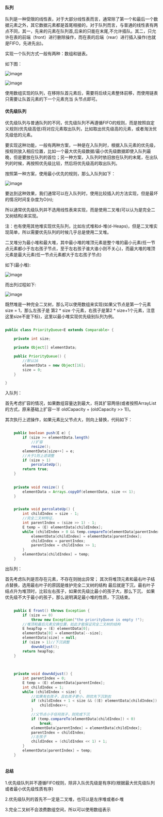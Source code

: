 #### 队列

队列是一种受限的线性表，对于大部分线性表而言，通常除了第一个和最后一个数据元素之外，其它数据元素都是首尾相接的，对于队列而言，与普通的线性表有两点不同，其一，先来的元素在队列首,后来的只能在末尾,不允许插队。其二，只允许在表的前端（front）进行删除操作，而在表的后端（rear）进行插入操作(也就是FIFO，先进先出)。

实现一个队列方式一般有两种：数组和链表。

如下图：

![image](https://p3.pstatp.com/large/pgc-image/1657cc27ed654218a9b014a215858caa)

![image](https://p3.pstatp.com/large/pgc-image/c6696105a83d481c94a1437075ce3499)

使用数组实现的队列，在移除队首元素后，需要将后续元素整体前移，而使用链表只需要让队首元素的下一个元素充当
头节点即可。

#### 优先级队列

优先级队列与普通队列的不同，优先级队列不再遵循FIFO的规则，而是按照自定义规则(优先级高低)将对应元素取出队列，比如取出优先级高的元素，或者淘汰优先级低的元素。

要实现这种功能，一般有两种方案，一种是在入队列时，根据入队元素的优先级，按规则放入相应位置，比如一个最大优先级数据/最小优先级数据即使入队列最晚，但是要放在队列的首位；另一种方案，入队列时依旧放在队列的末尾，在出队列的时候，再按照优先级比较，然后将优先级高的取出队列。

按照第一种方案，使用最小优先的规则，那么入队列如下：

![image](https://p3.pstatp.com/origin/pgc-image/021b8466424144eea30435335a29c7c2)

要达到这种效果，我们通常可以在入队列时，使用比较插入的方法实现，但是最坏的情况时间复杂度为O(n);

所以通常优先级队列并不选用线性表来实现，而是使用二叉堆(可以认为是完全二叉树结构)来实现。

注：也有使用其他堆实现优先队列，比如左式堆和d-堆(d-Heaps)，但是二叉堆实现简单，所以需要优先队列的时候几乎总是使用二叉堆。

二叉堆分为最小堆和最大堆，其中最小堆的堆顶元素是整个堆的最小元素(任一节点元素都小于左右孩子节点，至于左右孩子谁大谁小则不关心)，而最大堆的堆顶元素是最大元素(任一节点元素都大于左右孩子节点)

如下(最小堆):

![image](https://p3.pstatp.com/origin/pgc-image/db3db61469e84401858be88c21cafa49)

而出列过程如下:

![image](https://p3.pstatp.com/origin/pgc-image/dc84420169df4a429ad1dad76940c54f)

既然堆是一种完全二叉树，那么可以使用数组来实现(如果父节点是第一个元素size = 1，那么左孩子是 第2 * size 个元素，右孩子是第2 * size+1个元素，注意这里size不是下标)，这里以最小堆实现优先级别队列为例。

```java

public class PriorityQueue<E extends Comparable> {

    private int size;

    private Object[] elementData;

    public PriorityQueue() {
        //默认16
        elementData = new Object[16];
        size = 0;
    }

}
```

入队列：

首先考虑扩容的情况，如果数组容量达到最大，将其扩容两倍(或者按照ArrayList的方式，原来基础上扩容一半
oldCapacity + (oldCapacity >> 1))。

其次执行上滤操作，如果元素比父节点大，则向上替换，代码如下：
```java

    public boolean push(E e) {
        if (size >= elementData.length)
            //扩容
            resize();
        elementData[size++] = e;
        //大于1则上滤调整
        if (size > 1)
            percolateUp();
        return true;
    }
    
    
    private void resize() {
        elementData = Arrays.copyOf(elementData, size << 1);
    }


    private void percolateUp() {
        int childIndex = size - 1;
        //完全二叉树特征，
        int parentIndex = (size >> 1) - 1;
        E temp = (E) elementData[childIndex];
        while (childIndex > 0 && temp.compareTo(elementData[parentIndex]) < 0) {
            elementData[childIndex] = elementData[parentIndex];
            childIndex = parentIndex;
            parentIndex = childIndex >> 1;
        }
        elementData[childIndex] = temp;
    }

```

出队列：

首先考虑队列是否存在元素，不存在则抛出异常；
其次将堆顶元素和最右叶子结点替换，选用最右叶子的原因是维护完全二叉树的结构
最后就是下沉，最右叶子结点升为堆顶时，比较左右孩子，如果优先级比最小的孩子大，那么下沉，
如果优先级不大于最小的孩子，那么说明满足最小堆的性质，下沉结束。

```java

    public E front() throws Exception {
        if (size == 0)
            throw new Exception("the priorityQueue is empty !");
        //堆顶和最后元素交换位置，如此才能保证完全二叉树的结构
        E heapTop = (E) elementData[0];
        elementData[0] = elementData[--size];
        elementData[size] = null;
        if (size > 1)//下沉调整
            downAdjust();
        return heapTop;
    }
    
    
    
    private void downAdjust() {
        int parentIndex = 0;
        E temp = (E) elementData[parentIndex];
        int childIndex = 1;
        while (childIndex < size) {
            //如果有右孩子，且右孩子更小，则优先下沉到右
            if (childIndex + 1 < size && ((E) elementData[childIndex]).compareTo(elementData[childIndex + 1]) > 0) {
                childIndex++;
            }
            //父节点小于任何孩子，则完成下沉
            if (temp.compareTo(elementData[childIndex]) < 0)
                break;
            elementData[parentIndex] = elementData[childIndex];
            parentIndex = childIndex;
            //左孩子
            childIndex = (childIndex << 1) + 1;
        }
        elementData[parentIndex] = temp;
    }
    
```

#### 总结

1.优先级队列并不遵循FIFO规则，除非入队优先级是有序的(根据最大优先级队列或者最小优先级性质有序)

2.优先级队列的首先不一定是二叉堆，也可以是左序堆或者d-堆

3.完全二叉树不会浪费数组空间，所以可以使用数组表示
